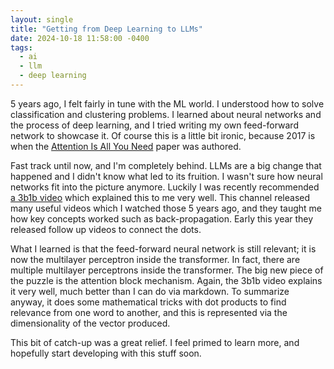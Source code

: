 ```yaml
---
layout: single
title: "Getting from Deep Learning to LLMs"
date: 2024-10-18 11:58:00 -0400
tags:
  - ai
  - llm
  - deep learning
---
```


5 years ago, I felt fairly in tune with the ML world. I understood how to solve
classification and clustering problems. I learned about neural networks and the
process of deep learning, and I tried writing my own feed-forward network to
showcase it. Of course this is a little bit ironic, because 2017 is when the
[Attention Is All You Need] paper was authored.

Fast track until now, and I'm completely behind. LLMs are a big change that
happened and I didn't know what led to its fruition. I wasn't sure how neural
networks fit into the picture anymore. Luckily I was recently recommended
[a 3b1b video] which explained this to me very well. This channel released many
useful videos which I watched those 5 years ago, and they taught me how key
concepts worked such as back-propagation. Early this year they
released follow up videos to connect the dots.

What I learned is that the feed-forward neural network is still relevant; it is
now the multilayer perceptron inside the transformer. In fact, there are
multiple multilayer perceptrons inside the transformer. The big new piece of the
puzzle is the attention block mechanism. Again, the 3b1b video explains it very
well, much better than I can do via markdown. To summarize anyway, it does some
mathematical tricks with dot products to find relevance from one word to
another, and this is represented via the dimensionality of the vector produced.

This bit of catch-up was a great relief. I feel primed to learn more, and
hopefully start developing with this stuff soon.


[a 3b1b video]: https://www.youtube.com/watch?v=eMlx5fFNoYc&list=PLZHQObOWTQDNU6R1_67000Dx_ZCJB-3pi&index=6
[Attention Is All You Need]: https://en.wikipedia.org/wiki/Attention_Is_All_You_Need
